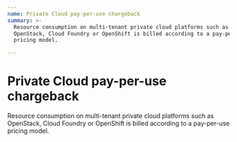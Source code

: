 ```yaml
---
name: Private Cloud pay-per-use chargeback
summary: >-
  Resource consumption on multi-tenant private cloud platforms such as
  OpenStack, Cloud Foundry or OpenShift is billed according to a pay-per-use
  pricing model.

---
```


# Private Cloud pay-per-use chargeback

Resource consumption on multi-tenant private cloud platforms such as OpenStack, Cloud Foundry or OpenShift is billed according to a pay-per-use pricing model.


